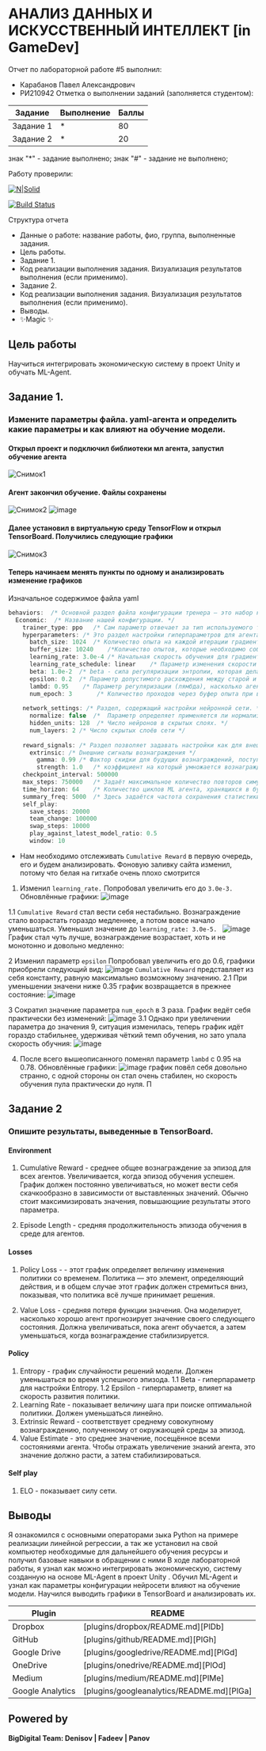# АНАЛИЗ ДАННЫХ И ИСКУССТВЕННЫЙ ИНТЕЛЛЕКТ [in GameDev]
Отчет по лабораторной работе #5 выполнил:
- Карабанов Павел Александрович
- РИ210942
Отметка о выполнении заданий (заполняется студентом):

| Задание | Выполнение | Баллы |
| ------ | ------ | ------ |
| Задание 1 | * | 80 |
| Задание 2 | * | 20 |


знак "*" - задание выполнено; знак "#" - задание не выполнено;

Работу проверили:


[![N|Solid](https://cldup.com/dTxpPi9lDf.thumb.png)](https://nodesource.com/products/nsolid)

[![Build Status](https://travis-ci.org/joemccann/dillinger.svg?branch=master)](https://travis-ci.org/joemccann/dillinger)

Структура отчета

- Данные о работе: название работы, фио, группа, выполненные задания.
- Цель работы.
- Задание 1.
- Код реализации выполнения задания. Визуализация результатов выполнения (если применимо).
- Задание 2.
- Код реализации выполнения задания. Визуализация результатов выполнения (если применимо).
- Выводы.
- ✨Magic ✨

## Цель работы
Научиться интегрировать экономическую систему в проект Unity и обучать ML-Agent.

## Задание 1.
### Измените параметры файла. yaml-агента и определить какие параметры и как влияют на обучение модели.
#### Открыл проект и подключил библиотеки мл агента, запустил обучение агента
![Снимок1](https://user-images.githubusercontent.com/104727697/205080639-bb3fdd4a-2f0c-498e-ae46-65532541e337.png)

#### Агент закончил обучение. Файлы сохранены
![Снимок2](https://user-images.githubusercontent.com/104727697/205099646-ce91fb04-a62f-4b0c-b398-75ae33ec0284.PNG)
![image](https://user-images.githubusercontent.com/104727697/205100006-dc86d1d3-89e2-4eac-8d38-c69d598d40d4.png)

#### Далее установил в виртуальную среду TensorFlow и открыл TensorBoard. Получились следующие графики
![Снимок3](https://user-images.githubusercontent.com/104727697/205100097-d57d0ba1-8a6b-460a-8359-64f7f5bded47.PNG)

#### Теперь начинаем менять пункты по одному и анализировать изменение графиков 
Изначальное содержимое файла yaml
```C#
behaviors:  /* Основной раздел файла конфигурации тренера — это набор конфигураций для каждого поведения в сцене. */
  Economic:  /* Название нашей конфигурации. */
    trainer_type: ppo   /* Сам параметр отвечает за тип используемого тренера (по умолчанию ppo). */
    hyperparameters: /* Это раздел настройки гиперпараметров для агента. */
      batch_size: 1024  /* Количество опыта на каждой итерации градиентного спуска. */
      buffer_size: 10240    /*Количество опытов, которые необходимо собрать перед обновлением модели политики. */
      learning_rate: 3.0e-4 /* Начальная скорость обучения для градиентного спуска. Соответствует силе каждого шага обновления градиентного спуска. */
      learning_rate_schedule: linear    /* Параметр изменения скорости обучения с течением времени. { linear } скорость обучения уменьшается линейно, достигая 0 на max_steps */
      beta: 1.0e-2  /* beta - сила регуляризации энтропии, которая делает политику «более случайной». Это гарантирует, что агенты должным образом исследуют пространство действия во время обучения. */
      epsilon: 0.2  /* Параметр допустимого расхождения между старой и новой политикой. */
      lambd: 0.95    /* Параметр регуляризации (лямбда), насколько агент полагается на свою текущую оценку стоимости при расчете обновленной оценки стоимости. */
      num_epoch: 3       /* Количество проходов через буфер опыта при выполнении оптимизации градиентного спуска. Кол-во эпох, проще говоря */
      
    network_settings: /* Раздел, содержащий настройки нейронной сети. */
      normalize: false  /*  Параметр определяет применяется ли нормализация к входным данным векторных наблюдений. */
      hidden_units: 128  /* Число нейронов в скрытых слоях. */
      num_layers: 2 /* Число скрытых слоёв сети */
      
    reward_signals: /* Раздел позволяет задавать настройки как для внешних и внутренних сигналов вознаграждения. */
      extrinsic: /* Dнешние сигналы вознаграждения */
        gamma: 0.99 /* Фактор скидки для будущих вознаграждений, поступающих из окружающей среды. Это можно рассматривать как то, как далеко в будущем агент #должен заботиться о возможных вознаграждениях. */
        strength: 1.0   /* коэффициент на который умножается вознаграждение.  */
    checkpoint_interval: 500000 
    max_steps: 750000   /* Задаёт максимальное количество повторов симуляции сцены. */
    time_horizon: 64    /* Количество циклов ML агента, хранящихся в буфере до ввода в модель. */
    summary_freq: 5000  /* Здесь задаётся частота сохранения статистики тренировок по шагам. */
    self_play:
      save_steps: 20000
      team_change: 100000
      swap_steps: 10000
      play_against_latest_model_ratio: 0.5
      window: 10
```
- Нам необходимо отслеживать `Cumulative Reward` в первую очередь, его и будем анализировать. Фоновую заливку сайта изменил, потому что белая на гитхабе очень плохо смотрится


1. Изменил `learning_rate.` Попробовал увеличить его до `3.0e-3.` Обновлённые графики: 
![image](https://user-images.githubusercontent.com/104727697/205107634-3b48b1b6-915d-4aca-9f50-0ec982d93ea0.png)


1.1 `Cumulative Reward` стал вести себя нестабильно. Вознаграждение стало возрастать гораздо медленнее, а потом вовсе начало уменьшаться. Уменьшил значение до `learning_rate: 3.0e-5. `
![image](https://user-images.githubusercontent.com/104727697/205106106-ceb70946-07be-4837-b474-7ac2e5d0269f.png)
График стал чуть лучше, вознаграждение возрастает, хоть и не монотонно и довольно медленно: 

2 Изменил параметр `epsilon` Попробовал увеличить его до 0.6, графики приобрели следующий вид: 
![image](https://user-images.githubusercontent.com/104727697/205111008-c116781c-5259-44d6-8875-84e91121d121.png)
`Cumulative Reward` представляет из себя константу, равную максимально возможному значению.
2.1 При уменьшении значени ниже 0.35 график возвращается в прежнее состояние:
![image](https://user-images.githubusercontent.com/104727697/205111871-340f39c1-5a62-4830-ad04-c33c3aed641e.png)

3 Сократил значение параметра `num_epoch` в 3 раза. График ведёт себя практически без изменений:
![image](https://user-images.githubusercontent.com/104727697/205112496-d6577867-d785-4f83-acdf-42bd6c41c989.png)
3.1 Однако при увеличении параметра до значения 9, ситуация изменилась, теперь график идёт гораздо стабильнее, удерживая чёткий темп обучения, но зато упала скорость обучния:
![image](https://user-images.githubusercontent.com/104727697/205113061-d7810fb1-f3d3-4875-adde-38c14a13d43e.png)

4. После всего вышеописанного поменял параметр `lambd` с 0.95 на 0.78. Обновлённые графики:
![image](https://user-images.githubusercontent.com/104727697/205109525-30b5ccd8-6319-41bf-a571-523dec8e82f0.png)
график повёл себя довольно странно, с одной стороны он стал очень стабилен, но скорость обучения пула практически до нуля. П 



## Задание 2
### Опишите результаты, выведенные в TensorBoard.
#### Environment
  1. Cumulative Reward - среднее общее вознаграждение за эпизод для всех агентов. Увеличивается, когда эпизод обучения успешен. График должен постоянно увеличиваться, но может вести себя скачкообразно в зависимости от выставленных значений. Обычно стоит максимизировать значения, повышающиие результаты этого параметра.

  2. Episode Length - средняя продолжительность эпизода обучения в среде для агентов.

#### Losses
  1. Policy Loss - - этот график определяет величину изменения политики со временем. Политика — это элемент, определяющий действия, и в общем случае этот график должен стремиться вниз, показывая, что политика всё лучше принимает решения.

  2. Value Loss - средняя потеря функции значения. Она моделирует, насколько хорошо агент прогнозирует значение своего следующего состояния. Должна увеличиваться, пока агент обучается, а затем уменьшаться, когда вознаграждение стабилизируется.

#### Policy
  1. Entropy - график случайности решений модели. Должен уменьшаться во время успешного эпизода.
  1.1 Beta - гиперпараметр для настройки Entropy.
  1.2 Epsilon - гиперпараметр, влияет на скорость развития политики.
  2. Learning Rate - показывает величину шага при поиске оптимальной политики. Должен уменьшаться линейно.
  3. Extrinsic Reward - соответствует среднему совокупному вознаграждению, полученному от окружающей среды за эпизод.
  4. Value Estimate - это среднее значение, посещённое всеми состояниями агента. Чтобы отражать увеличение знаний агента, это значение должно расти, а затем стабилизироваться.


#### Self play
  1. ELO - показывает силу сети.

## Выводы

Я ознакомился с основными операторами зыка Python на примере реализации линейной регрессии, а так же установил на свой компьютер необходимые для дальнейшего обучения ресурсы и получил базовые навыки в обращении с ними
В ходе лабораторной работы, я узнал как можно интегрировать экономическую, систему созданную на основе ML-Agent в проект Unity . Обучил ML-Agent и узнал как параметры конфигурации нейросети влияют на обучение модели. Научился выводить графики в TensorBoard и анализировать их.

| Plugin | README |
| ------ | ------ |
| Dropbox | [plugins/dropbox/README.md][PlDb] |
| GitHub | [plugins/github/README.md][PlGh] |
| Google Drive | [plugins/googledrive/README.md][PlGd] |
| OneDrive | [plugins/onedrive/README.md][PlOd] |
| Medium | [plugins/medium/README.md][PlMe] |
| Google Analytics | [plugins/googleanalytics/README.md][PlGa] |

## Powered by

**BigDigital Team: Denisov | Fadeev | Panov**
